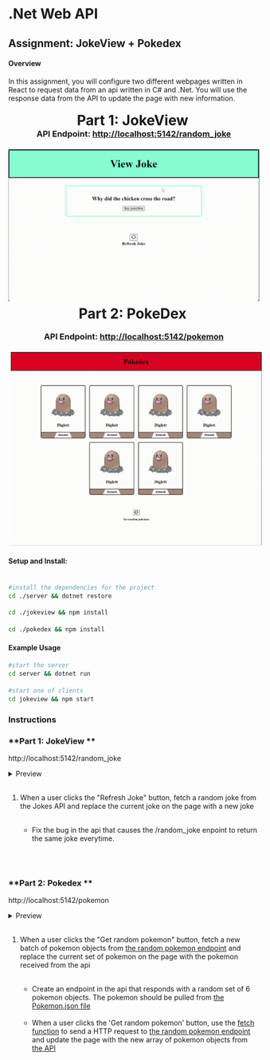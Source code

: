 # .Net Web API

## Assignment: JokeView + Pokedex

#### Overview
In this assignment, you will configure two different webpages written in React to request data from an api written in C# and .Net. You will use the response data from the API to update the page with new information.

<div style="display: flex; flex-direction: column; justify-content: center;  align-items: center;
">  <div>
    <h1 style="margin-right: 1%; margin-top: 1%; text-align:center; margin-bottom: 0px;" >Part 1: JokeView</h1>
   <h3 style="text-align: center; margin-top: 0px;">API Endpoint: <a href="http://localhost:5142/random_joke">http://localhost:5142/random_joke</a></h3>

   <img src="./Example/Part1.gif" style="margin-right: 1%; margin-top: 1%;" /> 
   <h1 style="margin-right: 1%; margin-top: 1%; text-align:center" >Part 2: PokeDex</h1>
   <h3 style="text-align: center; margin-top: 0px;">API Endpoint: <a href="http://localhost:5142/pokemon">http://localhost:5142/pokemon</a></h3>
   <img src="./Example/Part2.gif"  style="margin-left: 1%; margin-top: 1%;" />
  </div>
</div>

#### Setup and Install:
```bash

#install the dependencies for the project
cd ./server && dotnet restore

cd ./jokeview && npm install

cd ./pokedex && npm install


```
#### Example Usage
```bash
#start the server
cd server && dotnet run

#start one of clients
cd jokeview && npm start
```


### Instructions



### **Part 1: JokeView **
http://localhost:5142/random_joke
<details>

<summary>Preview</summary>

<img src="Example/Part1.gif" width="400"/>
</details>
<br>


1. When a user clicks the "Refresh Joke" button, fetch a random joke from the Jokes API and replace the current joke on the page with a new joke

    <br>

    - Fix the bug in the api that causes the /random_joke enpoint to return the same joke everytime.

    <br>


<br>


### **Part 2: Pokedex **
http://localhost:5142/pokemon
<details>

<summary>Preview</summary>

<img src="Example/Part2.gif" width="400"/>
</details>
<br>

1. When a user clicks the "Get random pokemon" button, fetch a new batch of pokemon objects from [the random pokemon endpoint](http://localhost:5142/pokemon) and replace the current set of pokemon on the page with the pokemon received from the api

    <br>

    - Create an endpoint in the api that responds with a random set of 6 pokemon objects. The pokemon should be pulled from [the Pokemon.json file](./server/Pokemon.json)
            
    <br>

    - When a user clicks the 'Get random pokemon' button, use the [fetch function](https://www.freecodecamp.org/news/make-api-calls-in-javascript/) to send a HTTP request to [the random pokemon endpoint](http://localhost:5142/pokemon) and update the page with the new array of pokemon objects from [the API](http://localhost:5142/pokemon)

    <br>